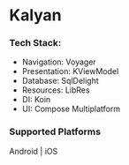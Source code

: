 # Kalyan

### Tech Stack:
- Navigation: Voyager
- Presentation: KViewModel
- Database: SqlDelight
- Resources: LibRes
- DI: Koin
- UI: Compose Multiplatform

### Supported Platforms
Android | iOS
